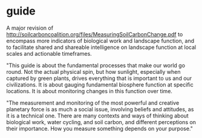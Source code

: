 # guide

A major revision of http://soilcarboncoalition.org/files/MeasuringSoilCarbonChange.pdf to encompass more indicators of biological work and landscape function, and to facilitate shared and shareable intelligence on landscape function at local scales and actionable timeframes.

"This guide is about the fundamental processes that make our world go round. Not the actual physical spin, but how sunlight, especially when captured by green plants, drives everything that is important to us and our civilizations. It is about gauging fundamental biosphere function at specific locations. It is about monitoring changes in this function over time.

"The measurement and monitoring of the most powerful and creative planetary force is as much a social issue, involving beliefs and attitudes, as it is a technical one. There are many contexts and ways of thinking about biological work, water cycling, and soil carbon, and different perceptions on their importance. How you measure something depends on your purpose."
